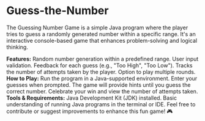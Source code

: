 # Guess-the-Number
The Guessing Number Game is a simple Java program where the player tries to guess a randomly generated number within a specific range. It's an interactive console-based game that enhances problem-solving and logical thinking.

**Features:**
Random number generation within a predefined range.
User input validation.
Feedback for each guess (e.g., "Too High", "Too Low").
Tracks the number of attempts taken by the player.
Option to play multiple rounds.
**How to Play:**
Run the program in a Java-supported environment.
Enter your guesses when prompted.
The game will provide hints until you guess the correct number.
Celebrate your win and view the number of attempts taken.
**Tools & Requirements:**
Java Development Kit (JDK) installed.
Basic understanding of running Java programs in the terminal or IDE.
Feel free to contribute or suggest improvements to enhance this fun game! 🎮
